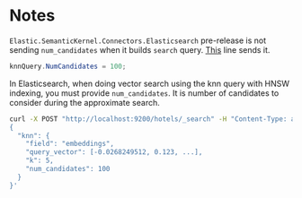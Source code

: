 # Notes

`Elastic.SemanticKernel.Connectors.Elasticsearch` pre-release is not sending `num_candidates` when it builds `search` query. [This](https://github.com/marcarl/rag-elastic/blob/d1bfcf5537d3542166b09039f6b2aae5b962357f/semantic-kernel-net/Elastic.SemanticKernel.Connectors.Elasticsearch/ElasticsearchVectorStoreRecordCollection.cs#L347) line sends it.

```csharp
knnQuery.NumCandidates = 100;
```

In Elasticsearch, when doing vector search using the knn query with HNSW indexing, you must provide `num_candidates`. It is number of candidates to consider during the approximate search.

```bash
curl -X POST "http://localhost:9200/hotels/_search" -H "Content-Type: application/json" -d '
{
  "knn": {
    "field": "embeddings",
    "query_vector": [-0.0268249512, 0.123, ...], 
    "k": 5,
    "num_candidates": 100
  }
}'
```